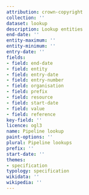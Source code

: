 ```yaml
---
attribution: crown-copyright
collection: ''
dataset: lookup
description: Lookup entities
end-date: ''
entity-maximum: ''
entity-minimum: ''
entry-date: ''
fields:
- field: end-date
- field: entity
- field: entry-date
- field: entry-number
- field: organisation
- field: prefix
- field: resource
- field: start-date
- field: value
- field: reference
key-field: ''
licence: ogl3
name: Pipeline lookup
paint-options: ''
plural: Pipeline lookups
prefix: ''
start-date: ''
themes:
- specification
typology: specification
wikidata: ''
wikipedia: ''
---
```

